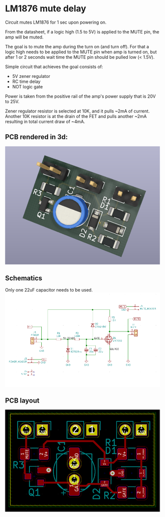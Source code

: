 # LM1876 mute delay

Circuit mutes LM1876 for 1 sec upon powering on. 

From the datasheet, if a logic high (1.5 to 5V) is applied to the MUTE pin, the amp will be muted.

The goal is to mute the amp during the turn on (and turn off). For that a logic high needs to be applied to the MUTE pin when amp is turned on, but after 1 or 2 seconds wait time the MUTE pin should be pulled low (< 1.5V).

Simple circuit that achieves the goal consists of:
* 5V zener regulator
* RC time delay
* NOT logic gate

Power is taken from the positive rail of the amp's power supply that is 20V to 25V.

Zener regulator resistor is selected at 10K, and it pulls ~2mA of current. Another 10K resistor is at the drain of the FET and pulls another ~2mA resulting in total current draw of ~4mA.

## PCB rendered in 3d:
![Screenshot](imgs/3d.png)

## Schematics
Only one 22uF capacitor needs to be used.
![Screenshot](imgs/sch.png)

## PCB layout
![Screenshot](imgs/pcb.png)
